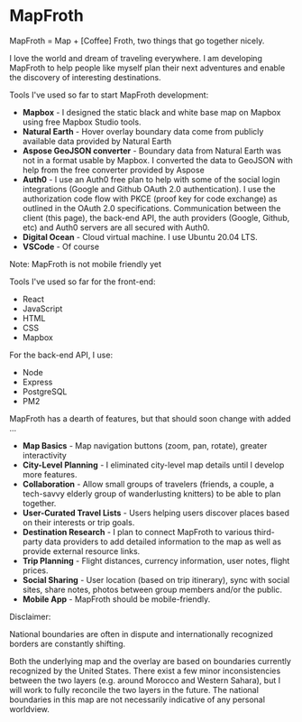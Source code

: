 # MapFroth

MapFroth = Map + [Coffee] Froth, two things that go together nicely.

I love the world and dream of traveling everywhere. I am developing MapFroth to help people like myself plan their next adventures and enable the discovery of interesting destinations.

Tools I've used so far to start MapFroth development:

- **Mapbox** - I designed the static black and white base map on Mapbox using free Mapbox Studio tools.
- **Natural Earth** - Hover overlay boundary data come from publicly available data provided by Natural Earth
- **Aspose GeoJSON converter** - Boundary data from Natural Earth was not in a format usable by Mapbox. I converted the data to GeoJSON with help from the free converter provided by Aspose
- **Auth0** - I use an Auth0 free plan to help with some of the social login integrations (Google and Github OAuth 2.0 authentication). I use the authorization code flow with PKCE (proof key for code exchange) as outlined in the OAuth 2.0 specifications. Communication between the client (this page), the back-end API, the auth providers (Google, Github, etc) and Auth0 servers are all secured with Auth0.
- **Digital Ocean** - Cloud virtual machine. I use Ubuntu 20.04 LTS.
- **VSCode** - Of course

Note: MapFroth is not mobile friendly yet

Tools I've used so far for the front-end:
- React
- JavaScript
- HTML
- CSS
- Mapbox

For the back-end API, I use:
- Node
- Express
- PostgreSQL
- PM2

MapFroth has a dearth of features, but that should soon change with added ...

- **Map Basics** - Map navigation buttons (zoom, pan, rotate), greater interactivity
- **City-Level Planning** - I eliminated city-level map details until I develop more features.
- **Collaboration** - Allow small groups of travelers (friends, a couple, a tech-savvy elderly group of wanderlusting knitters) to be able to plan together.
- **User-Curated Travel Lists** - Users helping users discover places based on their interests or trip goals.
- **Destination Research** - I plan to connect MapFroth to various third-party data providers to add detailed information to the map as well as provide external resource links.
- **Trip Planning** - Flight distances, currency information, user notes, flight prices.
- **Social Sharing** - User location (based on trip itinerary), sync with social sites, share notes, photos between group members and/or the public.
- **Mobile App** - MapFroth should be mobile-friendly.

Disclaimer:

National boundaries are often in dispute and internationally recognized borders are constantly shifting.

Both the underlying map and the overlay are based on boundaries currently recognized by the United States. There exist a few minor inconsistencies between the two layers (e.g. around Morocco and Western Sahara), but I will work to fully reconcile the two layers in the future. The national boundaries in this map are not necessarily indicative of any personal worldview.
